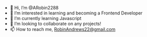 - 👋 Hi, I’m @ARobin2288
- 👀 I’m interested in learning and becoming a Frontend Developer
- 🌱 I’m currently learning Javascript
- 💞️ I’m looking to collaborate on any projects!
- 📫 How to reach me, RobinAndrews22@gmail.com

<!---
ARobin2288/ARobin2288 is a ✨ special ✨ repository because its `README.md` (this file) appears on your GitHub profile.
You can click the Preview link to take a look at your changes.
--->
